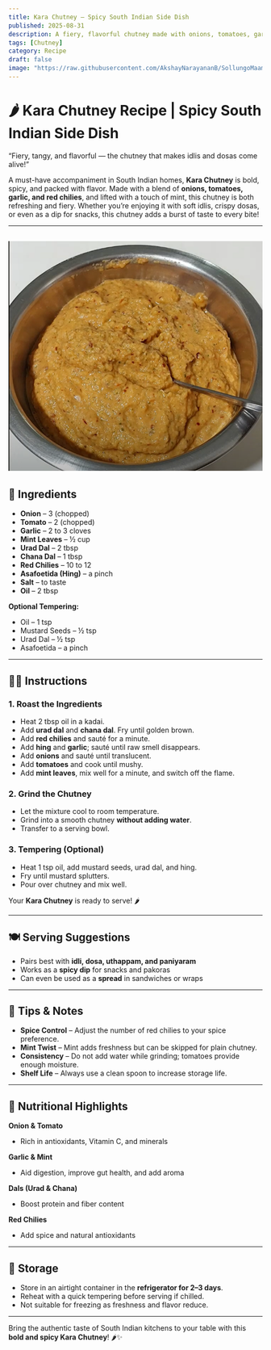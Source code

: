 ```yaml
---
title: Kara Chutney – Spicy South Indian Side Dish  
published: 2025-08-31  
description: A fiery, flavorful chutney made with onions, tomatoes, garlic, and red chilies. Perfectly spiced and tangy, it’s the ultimate side for idli, dosa, and tiffin varieties!  
tags: [Chutney]  
category: Recipe  
draft: false  
image: "https://raw.githubusercontent.com/AkshayNarayananB/SollungoMaami/master/images/karachutney.png"  
---
```


# 🌶️ Kara Chutney Recipe | Spicy South Indian Side Dish  

“Fiery, tangy, and flavorful — the chutney that makes idlis and dosas come alive!”  

A must-have accompaniment in South Indian homes, **Kara Chutney** is bold, spicy, and packed with flavor. Made with a blend of **onions, tomatoes, garlic, and red chilies**, and lifted with a touch of mint, this chutney is both refreshing and fiery. Whether you’re enjoying it with soft idlis, crispy dosas, or even as a dip for snacks, this chutney adds a burst of taste to every bite!  

---  
![Kara Chutney](https://raw.githubusercontent.com/AkshayNarayananB/SollungoMaami/master/images/karachutney.png)  
---

## 🛒 Ingredients  

- **Onion** – 3 (chopped)  
- **Tomato** – 2 (chopped)  
- **Garlic** – 2 to 3 cloves  
- **Mint Leaves** – ½ cup  
- **Urad Dal** – 2 tbsp  
- **Chana Dal** – 1 tbsp  
- **Red Chilies** – 10 to 12  
- **Asafoetida (Hing)** – a pinch  
- **Salt** – to taste  
- **Oil** – 2 tbsp  

**Optional Tempering:**  
- Oil – 1 tsp  
- Mustard Seeds – ½ tsp  
- Urad Dal – ½ tsp  
- Asafoetida – a pinch  

---

## 👩‍🍳 Instructions  

### 1. Roast the Ingredients  
- Heat 2 tbsp oil in a kadai.  
- Add **urad dal** and **chana dal**. Fry until golden brown.  
- Add **red chilies** and sauté for a minute.  
- Add **hing** and **garlic**; sauté until raw smell disappears.  
- Add **onions** and sauté until translucent.  
- Add **tomatoes** and cook until mushy.  
- Add **mint leaves**, mix well for a minute, and switch off the flame.  

### 2. Grind the Chutney  
- Let the mixture cool to room temperature.  
- Grind into a smooth chutney **without adding water**.  
- Transfer to a serving bowl.  

### 3. Tempering (Optional)  
- Heat 1 tsp oil, add mustard seeds, urad dal, and hing.  
- Fry until mustard splutters.  
- Pour over chutney and mix well.  

Your **Kara Chutney** is ready to serve! 🌶️  

---

## 🍽️ Serving Suggestions  

- Pairs best with **idli, dosa, uthappam, and paniyaram**  
- Works as a **spicy dip** for snacks and pakoras  
- Can even be used as a **spread** in sandwiches or wraps  

---

## 🌟 Tips & Notes  

- **Spice Control** – Adjust the number of red chilies to your spice preference.  
- **Mint Twist** – Mint adds freshness but can be skipped for plain chutney.  
- **Consistency** – Do not add water while grinding; tomatoes provide enough moisture.  
- **Shelf Life** – Always use a clean spoon to increase storage life.  

---

## 🥗 Nutritional Highlights  

**Onion & Tomato**  
- Rich in antioxidants, Vitamin C, and minerals  

**Garlic & Mint**  
- Aid digestion, improve gut health, and add aroma  

**Dals (Urad & Chana)**  
- Boost protein and fiber content  

**Red Chilies**  
- Add spice and natural antioxidants  

---

## 🧊 Storage  

- Store in an airtight container in the **refrigerator for 2–3 days**.  
- Reheat with a quick tempering before serving if chilled.  
- Not suitable for freezing as freshness and flavor reduce.  

---

Bring the authentic taste of South Indian kitchens to your table with this **bold and spicy Kara Chutney**! 🌶️✨  
